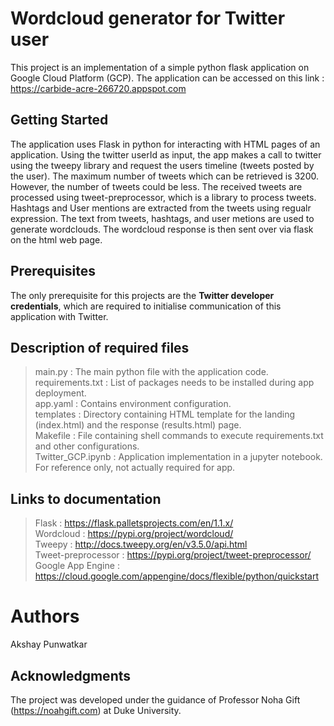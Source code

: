 # Wordcloud generator for Twitter user

This project is an implementation of a simple python flask application on Google Cloud Platform (GCP).
The application can be accessed on this link :  https://carbide-acre-266720.appspot.com

## Getting Started

The application uses Flask in python for interacting with HTML pages of an application. Using the twitter userId as input, the app makes a call to twitter using the tweepy library and request the users timeline (tweets posted by the user). The maximum number of tweets which can be retrieved is 3200. However, the number of tweets could be less. The received tweets are processed using tweet-preprocessor, which is a library to process tweets. Hashtags and User mentions are extracted from the tweets using regualr expression. The text from tweets, hashtags, and user metions are used to generate wordclouds. The wordcloud response is then sent over via flask on the html web page.

## Prerequisites

The only prerequisite for this projects are the **Twitter developer credentials**, which are required to initialise communication of this application with Twitter. 

## Description of required files

> main.py : The main python file with the application code.   
> requirements.txt : List of packages needs to be installed during app deployment.   
> app.yaml : Contains environment configuration.   
> templates : Directory containing HTML template for the landing (index.html) and the response (results.html) page.    
> Makefile : File containing shell commands to execute requirements.txt and other configurations.     
> Twitter_GCP.ipynb : Application implementation in a jupyter notebook. For reference only, not actually required for app.    


## Links to documentation

> Flask :  https://flask.palletsprojects.com/en/1.1.x/    
> Wordcloud :  https://pypi.org/project/wordcloud/    
> Tweepy : http://docs.tweepy.org/en/v3.5.0/api.html    
> Tweet-preprocessor : https://pypi.org/project/tweet-preprocessor/    
> Google App Engine : https://cloud.google.com/appengine/docs/flexible/python/quickstart

# Authors

Akshay Punwatkar

## Acknowledgments

The project was developed under the guidance of Professor Noha Gift (https://noahgift.com) at Duke University. 
